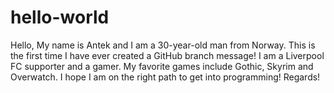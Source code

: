 # hello-world
Hello,
My name is Antek and I am a 30-year-old man from Norway.
This is the first time I have ever created a GitHub branch message!
I am a Liverpool FC supporter and a gamer.
My favorite games include Gothic, Skyrim and Overwatch.
I hope I am on the right path to get into programming!
Regards!
